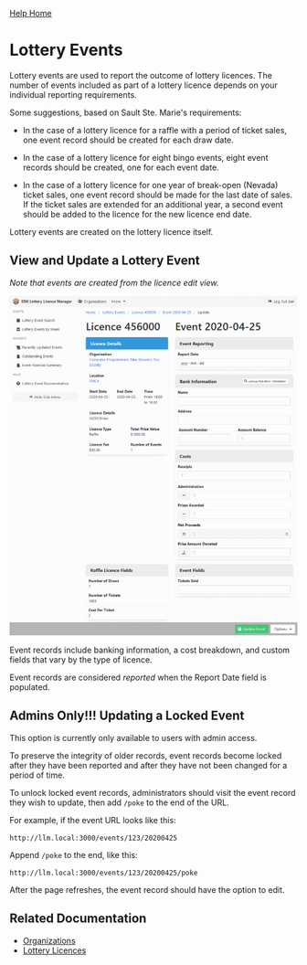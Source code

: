 [Help Home](readme.md)

# Lottery Events

Lottery events are used to report the outcome of lottery licences.
The number of events included as part of a lottery licence
depends on your individual reporting requirements.

Some suggestions, based on Sault Ste. Marie's requirements:

- In the case of a lottery licence for a raffle with a period of ticket sales,
  one event record should be created for each draw date.

- In the case of a lottery licence for eight bingo events,
  eight event records should be created, one for each event date.

- In the case of a lottery licence for one year of break-open (Nevada) ticket sales,
  one event record should be made for the last date of sales.
  If the ticket sales are extended for an additional year,
  a second event should be added to the licence for the new licence end date.

Lottery events are created on the lottery licence itself.


## View and Update a Lottery Event

*Note that events are created from the licence edit view.*

![Event Edit](images/event-edit.png)

Event records include banking information, a cost breakdown,
and custom fields that vary by the type of licence.

Event records are considered *reported* when the Report Date field is populated.


## Admins Only!!!  Updating a Locked Event

This option is currently only available to users with admin access.

To preserve the integrity of older records, event records become locked
after they have been reported and after they have not been changed for a period of time.

To unlock locked event records, administrators should visit the event record they wish to update,
then add `/poke` to the end of the URL.

For example, if the event URL looks like this:

    http://llm.local:3000/events/123/20200425

Append `/poke` to the end, like this:

    http://llm.local:3000/events/123/20200425/poke

After the page refreshes, the event record should have the option to edit.


## Related Documentation

- [Organizations](organizations.md)
- [Lottery Licences](licences.md)
